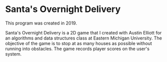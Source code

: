 # Santa's Overnight Delivery
This program was created in 2019.

Santa's Overnight Delivery is a 2D game that I created with Austin Elliott for an algorithms and data structures class at Eastern Michigan University. The objective of the game is to stop at as many houses as possible without running into obstacles. The game records player scores on the user's system.
